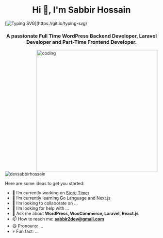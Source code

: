 <h1 align="center">Hi 👋, I'm Sabbir Hossain</h1>

[![Typing SVG](https://readme-typing-svg.herokuapp.com/?color=00bfbf&size=35&center=true&vCenter=true&width=1000&lines=HELLO,+I+am+Sabbir+Hossain;I+am+expert+in+===+WordPress+DEVELOPMENT;I+have+experience+>+3+YEARS+IN+PROGRAMMING;)](https://git.io/typing-svg)

<h3 align="center">A passionate Full Time WordPress Backend Developer, Laravel Developer and Part-Time Frontend Developer.</h3>

<img align="right" alt="coding" width="400" src="https://miro.medium.com/max/1360/0*7Q3yvSIv_t0ioJ-Z.gif">

<p align="left"> <img src="https://komarev.com/ghpvc/?username=devsabbirhossain&label=Profile%20views&color=0e75b6&style=flat" alt="devsabbirhossain" /> </p>

Here are some ideas to get you started:

- 🔭 I’m currently working on [Store Timer](https://pluginever.com/plugins/wc-store-timer/)
- 🌱 I’m currently learning Go Language and Next.js
- 👯 I’m looking to collaborate on ...
- 🤔 I’m looking for help with ...
- 💬 Ask me about **WordPress, WooCommerce, Laravel, React.js**
- 📫 How to reach me: **sabbir2dev@gmail.com**
- 😄 Pronouns: ...
- ⚡ Fun fact: ...
